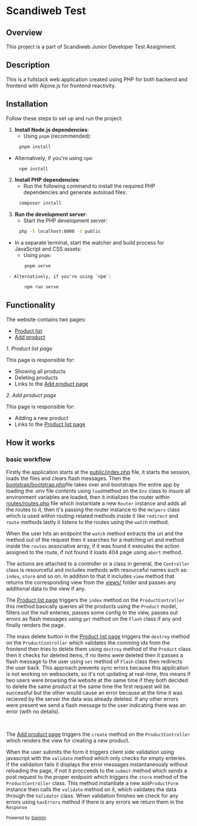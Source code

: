 # Scandiweb Test

## Overview

This project is a part of Scandiweb Junior Developer Test Assignment.

## Description

This is a fullstack web application created using PHP for both backend and frontend with Alpine.js for frontend reactivity.

## Installation

Follow these steps to set up and run the project:

1. **Install Node.js dependencies**:
   - Using `pnpm` (recommended):
     
```bash
     pnpm install
```

   - Alternatively, if you're using `npm`:

```bash
     npm install
```

2. **Install PHP dependencies**:
   - Run the following command to install the required PHP dependencies and generate autoload files:
     
```bash
     composer install
```

3. **Run the development server**:
   - Start the PHP development server:

```bash
     php -S localhost:8000 -t public
```

   - In a separate terminal, start the watcher and build process for JavaScript and CSS assets:
     - Using `pnpm`:
       
```bash
       pnpm serve
```

     - Alternatively, if you're using `npm`:
       
```bash
       npm run serve
```

## Functionality

The website contains two pages:

- [Product list](https://scandiweb-test.infinityfreeapp.com/)
- [Add product](https://scandiweb-test.infinityfreeapp.com/add-product)

*1\. Product list page*

This page is responsible for:

- Showing all products
- Deleting products
- Links to the [Add product page](https://scandiweb-test.infinityfreeapp.com/add-product)

*2\. Add product page*

This page is responsible for:

- Adding a new product
- Links to the [Product list page](https://scandiweb-test.infinityfreeapp.com/)

## How it works

### basic workflow

Firstly the application starts at the <SwmPath>[public/index.php](/public/index.php)</SwmPath> file, it starts the session, loads the files and clears flash messages. Then the <SwmPath>[bootstrap/bootstrap.php](/bootstrap/bootstrap.php)</SwmPath>file takes over and bootstraps the entire app by loading the .env file contents using <SwmToken path="/lib/Env.php" pos="16:7:7" line-data="    public static function load(string $path)">`load`</SwmToken>method on the <SwmToken path="/lib/Env.php" pos="7:2:2" line-data="class Env">`Env`</SwmToken> class to insure all environment variables are loaded, then it initializes the router within <SwmPath>[routes/routes.php](/routes/routes.php)</SwmPath> file which instantiate a new <SwmToken path="/app/router/Router.php" pos="15:2:2" line-data="class Router">`Router`</SwmToken> instance and adds all the routes to it, then it's passing the router instance to the <SwmToken path="/lib/Helpers.php" pos="12:2:2" line-data="class Helpers">`Helpers`</SwmToken> class which is used within routing-related methods inside it like <SwmToken path="/lib/Helpers.php" pos="72:7:7" line-data="    public static function redirect(string $to): void">`redirect`</SwmToken> and <SwmToken path="/lib/Helpers.php" pos="61:7:7" line-data="    public static function route(string $name): string|null">`route`</SwmToken> methods lastly it listens to the routes using the <SwmToken path="/app/router/Router.php" pos="126:5:5" line-data="    public function watch()">`watch`</SwmToken> method.

When the user hits an endpoint the <SwmToken path="/app/router/Router.php" pos="126:5:5" line-data="    public function watch()">`watch`</SwmToken> method extracts the uri and the method out of the request then it searches for a matching uri and method inside the <SwmToken path="/app/router/Router.php" pos="22:6:6" line-data="    private array $routes = [];">`routes`</SwmToken> associative array, if it was found it executes the action assigned to the route, if not found it loads 404 page using <SwmToken path="/app/router/Router.php" pos="152:7:7" line-data="    public static function abort(int $statusCode = Http::NOT_FOUND): void">`abort`</SwmToken> method.

The actions are attached to a controller or a class in general, the <SwmToken path="/app/controllers/Controller.php" pos="7:4:4" line-data="abstract class Controller">`Controller`</SwmToken> class is resourceful and includes methods with resourceful names such as: <SwmToken path="/app/controllers/Controller.php" pos="12:7:7" line-data="    public static function index()">`index`</SwmToken>, <SwmToken path="/app/controllers/Controller.php" pos="26:7:7" line-data="    public static function store()">`store`</SwmToken> and so on. In addition to that it includes <SwmToken path="/app/controllers/Controller.php" pos="44:7:7" line-data="    public static function view(string $view, $data = [])">`view`</SwmToken> method that returns the corresponding view from the <SwmPath>[views/](/views/)</SwmPath> folder and passes any additional data  to the view if any.

The [Product list page](https://scandiweb-test.infinityfreeapp.com/) triggers the <SwmToken path="/app/controllers/ProductController.php" pos="26:7:7" line-data="    public static function index()">`index`</SwmToken> method on the <SwmToken path="/app/controllers/ProductController.php" pos="15:2:2" line-data="class ProductController extends Controller">`ProductController`</SwmToken> this method basically queries all the products using the <SwmToken path="/app/models/Product.php" pos="11:2:2" line-data="class Product extends Model">`Product`</SwmToken> model, filters out the null enteries, passes some config to the view, passes out errors as flash messages using <SwmToken path="/app/sessions/Flash.php" pos="29:7:7" line-data="    public static function get(string $key, mixed $default = null): mixed">`get`</SwmToken> method on the <SwmToken path="/app/sessions/Flash.php" pos="8:5:5" line-data=" * Class Flash">`Flash`</SwmToken> class if any and finally renders the page.

The mass delete button in the [Product list page](https://scandiweb-test.infinityfreeapp.com/) triggers the <SwmToken path="/app/controllers/ProductController.php" pos="172:7:7" line-data="    public static function destroy()">`destroy`</SwmToken> method on the <SwmToken path="/app/controllers/ProductController.php" pos="15:2:2" line-data="class ProductController extends Controller">`ProductController`</SwmToken> which validates the comming ids from the frontend then tries to delete them using <SwmToken path="/app/models/Model.php" pos="103:7:7" line-data="    public static function destroy(array $ids): bool|PDOStatement">`destroy`</SwmToken> method of the <SwmToken path="/app/models/Product.php" pos="11:2:2" line-data="class Product extends Model">`Product`</SwmToken> class then it checks for deleted items, if no items were deleted then it passes a flash message to the user using <SwmToken path="/app/sessions/Flash.php" pos="41:7:7" line-data="    public static function set(string $key, mixed $value): void">`set`</SwmToken> method of <SwmToken path="/app/sessions/Flash.php" pos="8:5:5" line-data=" * Class Flash">`Flash`</SwmToken> class then redirects the user back. This approach prevents sync errors because this application is not working on websockets, so it's not updating at real-time, this means if two users were browsing the website at the same time if they both decided to delete the same product at the same time the first request will be successful but the other would cause an error because at the time it was recieved by the server the data was already deleted. If any other errors were present we send a flash message to the user indicating there was an error (with no details).

&nbsp;

The [Add product page](https://scandiweb-test.infinityfreeapp.com/add-product) triggers the <SwmToken path="/app/controllers/ProductController.php" pos="79:7:7" line-data="    public static function create()">`create`</SwmToken> method on the <SwmToken path="/app/controllers/ProductController.php" pos="15:2:2" line-data="class ProductController extends Controller">`ProductController`</SwmToken> which renders the view for creating a new product.

When the user submits the form it triggers client side validation using javascript with the <SwmToken path="/public/assets/js/main.js" pos="62:1:1" line-data="  validate(form) {">`validate`</SwmToken> method which only checks for empty enteries. if the validaiton fails it displays the error messages instantaneously without reloading the page, if not it procceeds to the <SwmToken path="/public/assets/js/main.js" pos="84:3:3" line-data="  async submit(form) {">`submit`</SwmToken> method which sends a post request to the proper endpoint which triggers the <SwmToken path="/app/controllers/ProductController.php" pos="102:7:7" line-data="    public static function store()">`store`</SwmToken> method of the <SwmToken path="/app/controllers/ProductController.php" pos="15:2:2" line-data="class ProductController extends Controller">`ProductController`</SwmToken> class. This method instantiate a new <SwmToken path="/app/forms/AddProductForm.php" pos="16:2:2" line-data="class AddProductForm implements FormInterface">`AddProductForm`</SwmToken> instance then calls the <SwmToken path="/app/forms/AddProductForm.php" pos="44:5:5" line-data="    public function validate(array $formData): void">`validate`</SwmToken> method on it, which validates the data through the <SwmToken path="/lib/Validator.php" pos="5:2:2" line-data="class Validator">`Validator`</SwmToken> class. When validation finishes we check for any errors using <SwmToken path="/app/forms/AddProductForm.php" pos="116:5:5" line-data="    public function hasErrors(): bool">`hasErrors`</SwmToken> method if there is any errors we return them in the <SwmToken path="/app/http/Response.php" pos="12:2:2" line-data="class Response">`Response`</SwmToken>

<SwmMeta version="3.0.0" repo-id="Z2l0aHViJTNBJTNBU2NhbmRpd2ViLXRlc3QlM0ElM0FBaG1lZE9zbWFuMTAx" repo-name="Scandiweb-test"><sup>Powered by [Swimm](https://app.swimm.io/)</sup></SwmMeta>
